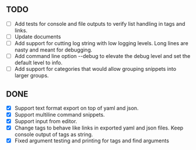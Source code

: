 ## TODO
   - [ ] Add tests for console and file outputs to verify list handling in tags and links.
   - [ ] Update documents
   - [ ] Add support for cutting log string with low logging levels. Long lines are nasty and meant for debugging.
   - [ ] Add command line option --debug to elevate the debug level and set the default level to info.
   - [ ] Add support for categories that would allow grouping snippets into larger groups.

## DONE
   - [x] Support text format export on top of yaml and json.
   - [x] Support multiline command snippets.
   - [x] Support input from editor.
   - [x] Change tags to behave like links in exported yaml and json files. Keep console output of tags as string.
   - [x] Fixed argument testing and printing for tags and find arguments
